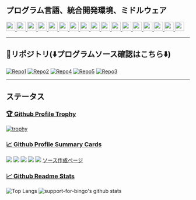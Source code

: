 ## プログラム言語、統合開発環境、ミドルウェア  
<a href="https://visualstudio.microsoft.com/ja/" target="_blank" rel="noopener noreferrer">
<img src="https://img.shields.io/badge/-Microsoft Visual Studio-5C2D91.svg?logo=visual-studio&style=plastic" height="25">
</a>
<a href="https://visualstudio.microsoft.com/ja/" target="_blank" rel="noopener noreferrer">
<img src="https://img.shields.io/badge/-Visual Basic .NET-512BD4.svg?logo=.net&style=plastic" height="25">
</a>
<a href="https://visualstudio.microsoft.com/ja/" target="_blank" rel="noopener noreferrer">
<img src="https://img.shields.io/badge/-C Sharp-239120.svg?logo=csharp&style=plastic" height="25">
</a>
<a href="https://www.jetbrains.com/ja-jp/idea/" target="_blank" rel="noopener noreferrer">
<img src="https://img.shields.io/badge/-JetBrains IntelliJ IDEA-783CBD.svg?logo=intellij-idea&style=plastic" height="25">
</a>
<a href="https://www.eclipse.org/" target="_blank" rel="noopener noreferrer">
<img src="https://img.shields.io/badge/-Eclipse Foundation-2C2255.svg?logo=eclipseide&style=plastic" height="25">
</a>
<a href="https://www.oracle.com/jp/java/" target="_blank" rel="noopener noreferrer">
<img src="https://img.shields.io/badge/-Java-007396.svg?logo=java&style=plastic" height="25">  
</a>
<a href="https://www.microsoft.com/ja-jp/sql-server/sql-server-2022" target="_blank" rel="noopener noreferrer">
<img src="https://img.shields.io/badge/-Microsoft SQL Server-777700.svg?logo=microsoft-sql-server&style=plastic" height="25">
</a>
<a href="https://www.oracle.com/jp/database/" target="_blank" rel="noopener noreferrer">
<img src="https://img.shields.io/badge/-Oracle Database-F80000.svg?logo=oracle&style=plastic" height="25">
</a>
<a href="https://www.postgresql.org/" target="_blank" rel="noopener noreferrer">
<img src="https://img.shields.io/badge/-PostgreSQL-4169E1.svg?logo=postgresql&style=plastic" height="25">
</a>
<a href="https://hibernate.org/" target="_blank" rel="noopener noreferrer">
<img src="https://img.shields.io/badge/-Hibernate-59666C.svg?logo=hibernate&style=plastic" height="25">
</a>
<a href="https://spring.io/projects/spring-boot" target="_blank" rel="noopener noreferrer">
<img src="https://img.shields.io/badge/-Spring Boot-6DB33F.svg?logo=spring-boot&style=plastic" height="25">
</a>
<a href="http://tomcat.apache.org/" target="_blank" rel="noopener noreferrer">
<img src="https://img.shields.io/badge/-Apache Tomcat-F8DC75.svg?logo=apache-tomcat&style=plastic" height="25">
</a>
<a href="https://maven.apache.org/" target="_blank" rel="noopener noreferrer">
<img src="https://img.shields.io/badge/-Apache Maven-C71A36.svg?logo=apache-maven&style=plastic" height="25">
</a>
<a href="https://gradle.org/" target="_blank" rel="noopener noreferrer">
<img src="https://img.shields.io/badge/-Gradle-02303A.svg?logo=gradle&style=plastic" height="25">
</a>
<a href="https://jp.heroku.com/" target="_blank" rel="noopener noreferrer">
<img src="https://img.shields.io/badge/-Heroku-430098.svg?logo=heroku&style=plastic" height="25">
</a>
<a href="https://www.thymeleaf.org/" target="_blank" rel="noopener noreferrer">
<img src="https://img.shields.io/badge/-Thymeleaf-005F0F.svg?logo=thymeleaf&style=plastic" height="25">
</a>
<a href="https://getbootstrap.com/" target="_blank" rel="noopener noreferrer">
<img src="https://img.shields.io/badge/-Bootstrap-7952B3.svg?logo=bootstrap&style=plastic" height="25">
</a>

***

## :stars:リポジトリ(:arrow_down:プログラムソース確認はこちら:arrow_down:)  
[![Repo1](https://github-readme-stats.vercel.app/api/pin/?username=support-for-bingo&repo=ShohinDesktopAdoNet&bg_color=e8e8e8)](https://github.com/support-for-bingo/ShohinDesktopAdoNet)
[![Repo2](https://github-readme-stats.vercel.app/api/pin/?username=support-for-bingo&repo=ShohinDesktopJdbc&bg_color=e8e8e8)](https://github.com/support-for-bingo/ShohinDesktopJdbc)
[![Repo4](https://github-readme-stats.vercel.app/api/pin/?username=support-for-bingo&repo=HibernateDesktopSqlSvr&bg_color=e8e8e8)](https://github.com/support-for-bingo/HibernateDesktopSqlSvr)
[![Repo5](https://github-readme-stats.vercel.app/api/pin/?username=support-for-bingo&repo=SpBootMvcPostgres&bg_color=e8e8e8)](https://github.com/fujio-development/SpBootMvcPostgres)
[![Repo3](https://github-readme-stats.vercel.app/api/pin/?username=support-for-bingo&repo=Electric&bg_color=e8e8e8)](https://github.com/support-for-bingo/Electric)

***

## ステータス  
### [:trophy: Github Profile Trophy](https://github.com/ryo-ma/github-profile-trophy)  
[![trophy](https://github-profile-trophy.vercel.app/?username=support-for-bingo&theme=flat&column=7)](https://github.com/support-for-bingo/github-profile-trophy)

### [:chart_with_upwards_trend: Github Profile Summary Cards](https://github.com/vn7n24fzkq/github-profile-summary-cards)  
<!-- [![](https://raw.githubusercontent.com/support-for-bingo/support-for-bingo/master/profile-summary-card-output/nord_bright/0-profile-details.svg)](https://github.com/vn7n24fzkq/github-profile-summary-cards)
[![](https://raw.githubusercontent.com/support-for-bingo/support-for-bingo/master/profile-summary-card-output/nord_bright/1-repos-per-language.svg)](https://github.com/vn7n24fzkq/github-profile-summary-cards)
[![](https://raw.githubusercontent.com/support-for-bingo/support-for-bingo/master/profile-summary-card-output/nord_bright/2-most-commit-language.svg)](https://github.com/vn7n24fzkq/github-profile-summary-cards)
[![](https://raw.githubusercontent.com/support-for-bingo/support-for-bingo/master/profile-summary-card-output/nord_bright/3-stats.svg)](https://github.com/vn7n24fzkq/github-profile-summary-cards)
[![](https://raw.githubusercontent.com/support-for-bingo/support-for-bingo/master/profile-summary-card-output/nord_bright/4-productive-time.svg)](https://github.com/vn7n24fzkq/github-profile-summary-cards) -->
![](http://github-profile-summary-cards.vercel.app/api/cards/profile-details?username=support-for-bingo&theme=nord_bright)
![](http://github-profile-summary-cards.vercel.app/api/cards/repos-per-language?username=support-for-bingo&theme=nord_bright)
![](http://github-profile-summary-cards.vercel.app/api/cards/most-commit-language?username=support-for-bingo&theme=nord_bright)
![](http://github-profile-summary-cards.vercel.app/api/cards/stats?username=support-for-bingo&theme=nord_bright)
![](http://github-profile-summary-cards.vercel.app/api/cards/productive-time?username=support-for-bingo&theme=nord_bright&utcOffset=9)
[ソース作成ページ](https://github-profile-summary-cards.vercel.app/demo.html)

### [:chart_with_upwards_trend: Github Readme Stats](https://github.com/anuraghazra/github-readme-stats)  
![Top Langs](https://github-readme-stats.vercel.app/api/top-langs/?username=support-for-bingo&theme=graywhite)
![support-for-bingo's github stats](https://github-readme-stats.vercel.app/api?username=support-for-bingo&count_private=true&show_icons=true&theme=graywhite)

<!--
**support-for-bingo/support-for-bingo** is a ✨ _special_ ✨ repository because its `README.md` (this file) appears on your GitHub profile.

Here are some ideas to get you started:

- 🔭 I’m currently working on ...
- 🌱 I’m currently learning ...
- 👯 I’m looking to collaborate on ...
- 🤔 I’m looking for help with ...
- 💬 Ask me about ...
- 📫 How to reach me: ...
- 😄 Pronouns: ...
- ⚡ Fun fact: ...
-->
